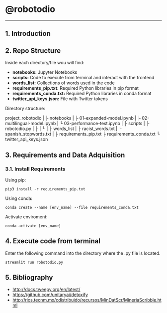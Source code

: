 # @robotodio

--------------------------

## 1. Introduction

## 2. Repo Structure

Inside each directory/file wou will find:

- **notebooks:** Jupyter Notebooks
- **scripts:** Code to execute from terminal and interact with the frontend
- **words_list:** Collections of words used in the code
- **requirements_pip.txt:** Required Python libraries in pip format
- **requirements_conda.txt:** Required Python libraries in conda format
- **twitter_api_keys.json:** File with Twitter tokens

Directory structure:

project_robotodio
    |
    ├ notebooks
    |   ├ 01-expanded-model.ipynb
    |   ├ 02-multilingual-model.ipynb
    |   └ 03-performance-test.ipynb
    |
    ├ scripts
    |   ├ robotodio.py
    |   ├
    |   └
    |
    ├ words_list
    |   ├ racist_words.txt
    |   └ spanish_stopwords.txt
    |
    ├ requirements_pip.txt
    ├ requirements_conda.txt
    └ twitter_api_keys.json

## 3. Requirements and Data Adquisition

### 3.1. Install Requirements

Using pip:
```
pip3 install -r requirements_pip.txt
```

Using conda:
```
conda create --name [env_name] --file requirements_conda.txt
```

Activate enviroment:
```
conda activate [env_name]
```

## 4. Execute code from terminal

Enter the following command into the directory where the .py file is located.
```
streamlit run robotodio.py
```

## 5. Bibliography

- http://docs.tweepy.org/en/latest/
- https://github.com/unitaryai/detoxify
- http://rios.tecnm.mx/cdistribuido/recursos/MinDatScr/MineriaScribble.html
